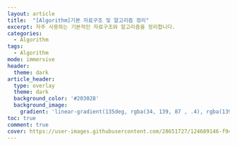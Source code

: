 ```yaml
---
layout: article
title:  "[Algorithm]기본 자료구조 및 알고리즘 정리"
excerpt: 자주 사용하는 기본적인 자료구조와 알고리즘을 정리합니다.
categories:
  - Algorithm
tags:
  - Algorithm
mode: immersive
header:
  theme: dark
article_header:
  type: overlay
  theme: dark
  background_color: '#203028'
  background_image:
    gradient: 'linear-gradient(135deg, rgba(34, 139, 87 , .4), rgba(139, 34, 139, .4))'
toc: true
comment: true
cover: https://user-images.githubusercontent.com/28651727/124689146-f94e5d80-df12-11eb-805a-2cfcff21d78b.png
---
```


